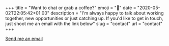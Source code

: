 +++
title = "Want to chat or grab a coffee?"
emoji = "🤙"
date = "2020-05-02T22:05:42+01:00"
description = "I'm always happy to talk about working together, new opportunities or just catching up. If you'd like to get in touch, just shoot me an email with the link below"
slug = "contact"
url = "contact"
+++

<div class="link-arrow align-center j-center">
  <a href="mailto:hello@murshidazher.com" class="learn-more-button w-inline-block" style="background-image: url(/img/icons/arrow-right.svg);" title="Email Murshid Azher (hello@murshidazher.com)">Send me an email</a>
</div>
